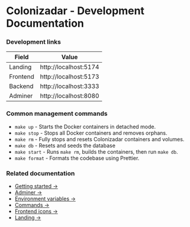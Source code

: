 # Colonizadar - Development Documentation

### Development links

| Field    | Value                 |
|----------|-----------------------|
| Landing  | http://localhost:5174 |
| Frontend | http://localhost:5173 |
| Backend  | http://localhost:3333 |
| Adminer  | http://localhost:8080 |

### Common management commands

- `make up` - Starts the Docker containers in detached mode.
- `make stop` - Stops all Docker containers and removes orphans.
- `make rm` - Fully stops and resets Colonizadar containers and volumes.
- `make db` - Resets and seeds the database
- `make start` - Runs `make rm`, builds the containers, then run `make db`.
- `make format` - Formats the codebase using Prettier.

### Related documentation

- [Getting started &rarr;](getting-started.md)
- [Adminer &rarr;](adminer.md)
- [Environment variables &rarr;](environment.md)
- [Commands &rarr;](commands.md)
- [Frontend icons &rarr;](commands.md)
- [Landing &rarr;](commands.md)
